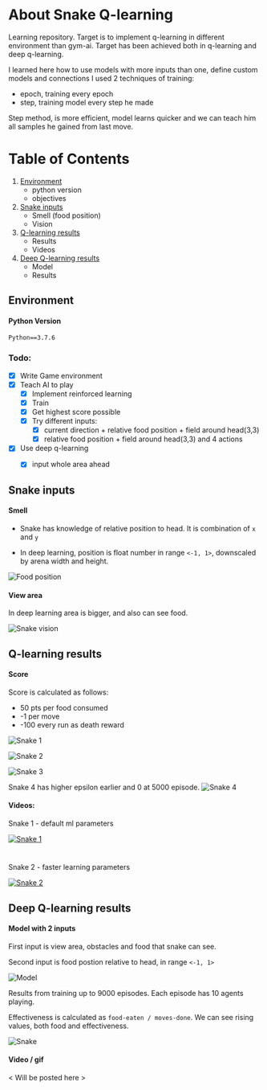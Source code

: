 # About Snake Q-learning
Learning repository.
Target is to implement q-learning in different environment than gym-ai.
Target has been achieved both in q-learning and deep q-learning.

I learned here how to use models with more inputs than one, define custom models and connections
I used 2 techniques of training:
* epoch, training every epoch
* step, training model every step he made

Step method, is more efficient, model learns quicker and we can teach him all samples he gained from last move.


# Table of Contents
1. [Environment](#env)
    * python version
    * objectives
1. [Snake inputs](#input)
    * Smell (food position)
    * Vision
2. [Q-learning results](#qlearning)
    * Results
    * Videos
3. [Deep Q-learning results](#deepqlearning)
    * Model
    * Results
  
  
## Environment <a name="env"/>
  
#### Python Version

`Python==3.7.6`

### Todo:
- [x] Write Game environment
- [x] Teach AI to play
	- [x] Implement reinforced learning
	- [x] Train 
	- [x] Get highest score possible
	- [x] Try different inputs:
        - [x] current direction + relative food position + field around head(3,3)
        - [x] relative food position + field around head(3,3) and 4 actions
 
- [x] Use deep q-learning
    - [x] input whole area ahead
    

  
## Snake inputs <a name="input"/>
#### Smell

* Snake has knowledge of relative position to head. It is combination of `x` and `y`

* In deep learning, position is float number in range `<-1, 1>`, downscaled by arena width and height.

![Food position](./src/q-learning/food_vision.png)

#### View area
In deep learning area is bigger, and also can see food.

![Snake vision](./src/q-learning/snake_vision.png)
  
## Q-learning results <a name="qlearning"/>

#### Score

Score is calculated as follows:
* 50 pts per food consumed
* -1 per move
* -100 every run as death reward


![Snake 1](./src/q-learning/graphs/Snake1.png)

![Snake 2](./src/q-learning/graphs/Snake2.png)

![Snake 3](./src/q-learning/graphs/Snake3.png)

Snake 4 has higher epsilon earlier and 0 at 5000 episode.
![Snake 4](./src/q-learning/graphs/Snake4.png)

#### Videos:

Snake 1 - default ml parameters

[![Snake 1](http://img.youtube.com/vi/ZuTQbJGCetU/0.jpg)](
https://www.youtube.com/watch?v=ZuTQbJGCetU)
#
Snake 2 - faster learning parameters

[![Snake 2](http://img.youtube.com/vi/Wv1Ap2t7LjI/0.jpg)](
https://www.youtube.com/watch?v=Wv1Ap2t7LjI)


## Deep Q-learning  results <a name="deepqlearning"/>

    

#### Model with 2 inputs
First input is view area, obstacles and food that snake can see.

Second input is food postion relative to head, in range `<-1, 1>` 

![Model](./src/deep-q-learining/StepModel-31--View_4--DI_True--MB_500/model.png)

Results from training up to 9000 episodes. Each episode has 10 agents playing.

Effectiveness is calculated as `food-eaten / moves-done`. We can see rising values, both food and effectiveness.

![Snake](./src/deep-q-learining/StepModel-31--View_4--DI_True--MB_500/food-05-01--21-38-31.png)

#### Video / gif
< Will be posted here >

